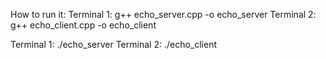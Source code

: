 How to run it:
Terminal 1: g++ echo_server.cpp -o echo_server
Terminal 2: g++ echo_client.cpp -o echo_client

Terminal 1: ./echo_server
Terminal 2: ./echo_client
